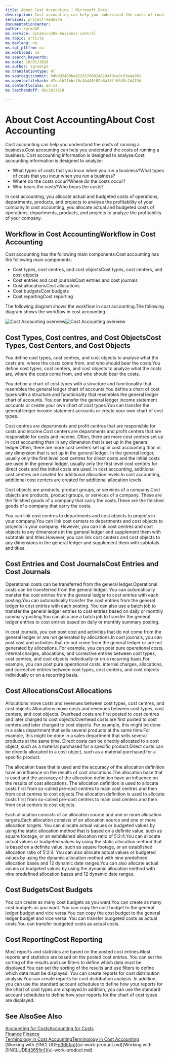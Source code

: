```yaml
---
title: About Cost Accounting | Microsoft Docs
description: Cost accounting can help you understand the costs of running a business.
services: project-madeira
documentationcenter: 
author: SorenGP
ms.service: dynamics365-business-central
ms.topic: article
ms.devlang: na
ms.tgt_pltfrm: na
ms.workload: na
ms.search.keywords: 
ms.date: 10/01/2018
ms.author: sgroespe
ms.translationtype: HT
ms.sourcegitcommit: 9dbd92409ba02281f008246194f3ce0c53e4e001
ms.openlocfilehash: d7eafb21bbcf6c4b446f02b3a33ff6349c2d415d
ms.contentlocale: en-ca
ms.lasthandoff: 09/28/2018

---
```

# <a name="about-cost-accounting"></a><span data-ttu-id="682f9-103">About Cost Accounting</span><span class="sxs-lookup"><span data-stu-id="682f9-103">About Cost Accounting</span></span>
<span data-ttu-id="682f9-104">Cost accounting can help you understand the costs of running a business.</span><span class="sxs-lookup"><span data-stu-id="682f9-104">Cost accounting can help you understand the costs of running a business.</span></span> <span data-ttu-id="682f9-105">Cost accounting information is designed to analyse:</span><span class="sxs-lookup"><span data-stu-id="682f9-105">Cost accounting information is designed to analyze:</span></span>  

-   <span data-ttu-id="682f9-106">What types of costs that you incur when you run a business?</span><span class="sxs-lookup"><span data-stu-id="682f9-106">What types of costs that you incur when you run a business?</span></span>  
-   <span data-ttu-id="682f9-107">Where do the costs occur?</span><span class="sxs-lookup"><span data-stu-id="682f9-107">Where do the costs occur?</span></span>  
-   <span data-ttu-id="682f9-108">Who bears the costs?</span><span class="sxs-lookup"><span data-stu-id="682f9-108">Who bears the costs?</span></span>  

<span data-ttu-id="682f9-109">In cost accounting, you allocate actual and budgeted costs of operations, departments, products, and projects to analyse the profitability of your company.</span><span class="sxs-lookup"><span data-stu-id="682f9-109">In cost accounting, you allocate actual and budgeted costs of operations, departments, products, and projects to analyze the profitability of your company.</span></span>  

## <a name="workflow-in-cost-accounting"></a><span data-ttu-id="682f9-110">Workflow in Cost Accounting</span><span class="sxs-lookup"><span data-stu-id="682f9-110">Workflow in Cost Accounting</span></span>  
<span data-ttu-id="682f9-111">Cost accounting has the following main components:</span><span class="sxs-lookup"><span data-stu-id="682f9-111">Cost accounting has the following main components:</span></span>  

-   <span data-ttu-id="682f9-112">Cost types, cost centres, and cost objects</span><span class="sxs-lookup"><span data-stu-id="682f9-112">Cost types, cost centers, and cost objects</span></span>  
-   <span data-ttu-id="682f9-113">Cost entries and cost journals</span><span class="sxs-lookup"><span data-stu-id="682f9-113">Cost entries and cost journals</span></span>  
-   <span data-ttu-id="682f9-114">Cost allocations</span><span class="sxs-lookup"><span data-stu-id="682f9-114">Cost allocations</span></span>  
-   <span data-ttu-id="682f9-115">Cost budgets</span><span class="sxs-lookup"><span data-stu-id="682f9-115">Cost budgets</span></span>
-   <span data-ttu-id="682f9-116">Cost reporting</span><span class="sxs-lookup"><span data-stu-id="682f9-116">Cost reporting</span></span>  

<span data-ttu-id="682f9-117">The following diagram shows the workflow in cost accounting.</span><span class="sxs-lookup"><span data-stu-id="682f9-117">The following diagram shows the workflow in cost accounting.</span></span>  

<span data-ttu-id="682f9-118">![Cost Accounting overview](media/costaccountingoverview.png "CostAccountingOverview")</span><span class="sxs-lookup"><span data-stu-id="682f9-118">![Cost Accounting overview](media/costaccountingoverview.png "CostAccountingOverview")</span></span>  

## <a name="cost-types-cost-centers-and-cost-objects"></a><span data-ttu-id="682f9-119">Cost Types, Cost centres, and Cost Objects</span><span class="sxs-lookup"><span data-stu-id="682f9-119">Cost Types, Cost Centers, and Cost Objects</span></span>  
<span data-ttu-id="682f9-120">You define cost types, cost centres, and cost objects to analyse what the costs are, where the costs come from, and who should bear the costs.</span><span class="sxs-lookup"><span data-stu-id="682f9-120">You define cost types, cost centers, and cost objects to analyze what the costs are, where the costs come from, and who should bear the costs.</span></span>  

<span data-ttu-id="682f9-121">You define a chart of cost types with a structure and functionality that resembles the general ledger chart of accounts.</span><span class="sxs-lookup"><span data-stu-id="682f9-121">You define a chart of cost types with a structure and functionality that resembles the general ledger chart of accounts.</span></span> <span data-ttu-id="682f9-122">You can transfer the general ledger income statement accounts or create your own chart of cost types.</span><span class="sxs-lookup"><span data-stu-id="682f9-122">You can transfer the general ledger income statement accounts or create your own chart of cost types.</span></span>  

<span data-ttu-id="682f9-123">Cost centres are departments and profit centres that are responsible for costs and income.</span><span class="sxs-lookup"><span data-stu-id="682f9-123">Cost centers are departments and profit centers that are responsible for costs and income.</span></span> <span data-ttu-id="682f9-124">Often, there are more cost centres set up in cost accounting than in any dimension that is set up in the general ledger.</span><span class="sxs-lookup"><span data-stu-id="682f9-124">Often, there are more cost centers set up in cost accounting than in any dimension that is set up in the general ledger.</span></span> <span data-ttu-id="682f9-125">In the general ledger, usually only the first level cost centres for direct costs and the initial costs are used.</span><span class="sxs-lookup"><span data-stu-id="682f9-125">In the general ledger, usually only the first level cost centers for direct costs and the initial costs are used.</span></span> <span data-ttu-id="682f9-126">In cost accounting, additional cost centres are created for additional allocation levels.</span><span class="sxs-lookup"><span data-stu-id="682f9-126">In cost accounting, additional cost centers are created for additional allocation levels.</span></span>  

<span data-ttu-id="682f9-127">Cost objects are products, product groups, or services of a company.</span><span class="sxs-lookup"><span data-stu-id="682f9-127">Cost objects are products, product groups, or services of a company.</span></span> <span data-ttu-id="682f9-128">These are the finished goods of a company that carry the costs.</span><span class="sxs-lookup"><span data-stu-id="682f9-128">These are the finished goods of a company that carry the costs.</span></span>  

<span data-ttu-id="682f9-129">You can link cost centres to departments and cost objects to projects in your company.</span><span class="sxs-lookup"><span data-stu-id="682f9-129">You can link cost centers to departments and cost objects to projects in your company.</span></span> <span data-ttu-id="682f9-130">However, you can link cost centres and cost objects to any dimensions in the general ledger and supplement them with subtotals and titles.</span><span class="sxs-lookup"><span data-stu-id="682f9-130">However, you can link cost centers and cost objects to any dimensions in the general ledger and supplement them with subtotals and titles.</span></span>  

## <a name="cost-entries-and-cost-journals"></a><span data-ttu-id="682f9-131">Cost Entries and Cost Journals</span><span class="sxs-lookup"><span data-stu-id="682f9-131">Cost Entries and Cost Journals</span></span>  
<span data-ttu-id="682f9-132">Operational costs can be transferred from the general ledger.</span><span class="sxs-lookup"><span data-stu-id="682f9-132">Operational costs can be transferred from the general ledger.</span></span> <span data-ttu-id="682f9-133">You can automatically transfer the cost entries from the general ledger to cost entries with each posting.</span><span class="sxs-lookup"><span data-stu-id="682f9-133">You can automatically transfer the cost entries from the general ledger to cost entries with each posting.</span></span> <span data-ttu-id="682f9-134">You can also use a batch job to transfer the general ledger entries to cost entries based on daily or monthly summary posting.</span><span class="sxs-lookup"><span data-stu-id="682f9-134">You can also use a batch job to transfer the general ledger entries to cost entries based on daily or monthly summary posting.</span></span>  

<span data-ttu-id="682f9-135">In cost journals, you can post cost and activities that do not come from the general ledger or are not generated by allocations.</span><span class="sxs-lookup"><span data-stu-id="682f9-135">In cost journals, you can post cost and activities that do not come from the general ledger or are not generated by allocations.</span></span> <span data-ttu-id="682f9-136">For example, you can post pure operational costs, internal charges, allocations, and corrective entries between cost types, cost centres, and cost objects individually or on a recurring basis.</span><span class="sxs-lookup"><span data-stu-id="682f9-136">For example, you can post pure operational costs, internal charges, allocations, and corrective entries between cost types, cost centers, and cost objects individually or on a recurring basis.</span></span>  

## <a name="cost-allocations"></a><span data-ttu-id="682f9-137">Cost Allocations</span><span class="sxs-lookup"><span data-stu-id="682f9-137">Cost Allocations</span></span>  
<span data-ttu-id="682f9-138">Allocations move costs and revenues between cost types, cost centres, and cost objects.</span><span class="sxs-lookup"><span data-stu-id="682f9-138">Allocations move costs and revenues between cost types, cost centers, and cost objects.</span></span> <span data-ttu-id="682f9-139">Overhead costs are first posted to cost centres and later charged to cost objects.</span><span class="sxs-lookup"><span data-stu-id="682f9-139">Overhead costs are first posted to cost centers and later charged to cost objects.</span></span> <span data-ttu-id="682f9-140">For example, this might be done in a sales department that sells several products at the same time.</span><span class="sxs-lookup"><span data-stu-id="682f9-140">For example, this might be done in a sales department that sells several products at the same time.</span></span> <span data-ttu-id="682f9-141">Direct costs can be directly allocated to a cost object, such as a material purchased for a specific product.</span><span class="sxs-lookup"><span data-stu-id="682f9-141">Direct costs can be directly allocated to a cost object, such as a material purchased for a specific product.</span></span>  

<span data-ttu-id="682f9-142">The allocation base that is used and the accuracy of the allocation definition have an influence on the results of cost allocations.</span><span class="sxs-lookup"><span data-stu-id="682f9-142">The allocation base that is used and the accuracy of the allocation definition have an influence on the results of cost allocations.</span></span> <span data-ttu-id="682f9-143">The allocation definition is used to allocate costs first from so-called pre-cost centres to main cost centres and then from cost centres to cost objects.</span><span class="sxs-lookup"><span data-stu-id="682f9-143">The allocation definition is used to allocate costs first from so-called pre-cost centers to main cost centers and then from cost centers to cost objects.</span></span>  

<span data-ttu-id="682f9-144">Each allocation consists of an allocation source and one or more allocation targets.</span><span class="sxs-lookup"><span data-stu-id="682f9-144">Each allocation consists of an allocation source and one or more allocation targets.</span></span> <span data-ttu-id="682f9-145">You can allocate actual values or budgeted values by using the static allocation method that is based on a definite value, such as square footage, or an established allocation ratio of 5:2:4.</span><span class="sxs-lookup"><span data-stu-id="682f9-145">You can allocate actual values or budgeted values by using the static allocation method that is based on a definite value, such as square footage, or an established allocation ratio of 5:2:4.</span></span> <span data-ttu-id="682f9-146">You can also allocate actual values or budgeted values by using the dynamic allocation method with nine predefined allocation bases and 12 dynamic date ranges.</span><span class="sxs-lookup"><span data-stu-id="682f9-146">You can also allocate actual values or budgeted values by using the dynamic allocation method with nine predefined allocation bases and 12 dynamic date ranges.</span></span>  

## <a name="cost-budgets"></a><span data-ttu-id="682f9-147">Cost Budgets</span><span class="sxs-lookup"><span data-stu-id="682f9-147">Cost Budgets</span></span>  
<span data-ttu-id="682f9-148">You can create as many cost budgets as you want.</span><span class="sxs-lookup"><span data-stu-id="682f9-148">You can create as many cost budgets as you want.</span></span> <span data-ttu-id="682f9-149">You can copy the cost budget to the general ledger budget and vice versa.</span><span class="sxs-lookup"><span data-stu-id="682f9-149">You can copy the cost budget to the general ledger budget and vice versa.</span></span> <span data-ttu-id="682f9-150">You can transfer budgeted costs as actual costs.</span><span class="sxs-lookup"><span data-stu-id="682f9-150">You can transfer budgeted costs as actual costs.</span></span>  

## <a name="cost-reporting"></a><span data-ttu-id="682f9-151">Cost Reporting</span><span class="sxs-lookup"><span data-stu-id="682f9-151">Cost Reporting</span></span>  
<span data-ttu-id="682f9-152">Most reports and statistics are based on the posted cost entries.</span><span class="sxs-lookup"><span data-stu-id="682f9-152">Most reports and statistics are based on the posted cost entries.</span></span> <span data-ttu-id="682f9-153">You can set the sorting of the results and use filters to define which data must be displayed.</span><span class="sxs-lookup"><span data-stu-id="682f9-153">You can set the sorting of the results and use filters to define which data must be displayed.</span></span> <span data-ttu-id="682f9-154">You can create reports for cost distribution analysis.</span><span class="sxs-lookup"><span data-stu-id="682f9-154">You can create reports for cost distribution analysis.</span></span> <span data-ttu-id="682f9-155">In addition, you can use the standard account schedules to define how your reports for the chart of cost types are displayed.</span><span class="sxs-lookup"><span data-stu-id="682f9-155">In addition, you can use the standard account schedules to define how your reports for the chart of cost types are displayed.</span></span>  

## <a name="see-also"></a><span data-ttu-id="682f9-156">See Also</span><span class="sxs-lookup"><span data-stu-id="682f9-156">See Also</span></span>  
 [<span data-ttu-id="682f9-157">Accounting for Costs</span><span class="sxs-lookup"><span data-stu-id="682f9-157">Accounting for Costs</span></span>](finance-manage-cost-accounting.md)  
 <span data-ttu-id="682f9-158">[Finance](finance.md) </span><span class="sxs-lookup"><span data-stu-id="682f9-158">[Finance](finance.md) </span></span>  
 [<span data-ttu-id="682f9-159">Terminology in Cost Accounting</span><span class="sxs-lookup"><span data-stu-id="682f9-159">Terminology in Cost Accounting</span></span>](finance-terminology-in-cost-accounting.md)  
 <span data-ttu-id="682f9-160">[Working with [!INCLUDE[d365fin](includes/d365fin_md.md)]](ui-work-product.md)</span><span class="sxs-lookup"><span data-stu-id="682f9-160">[Working with [!INCLUDE[d365fin](includes/d365fin_md.md)]](ui-work-product.md)</span></span>


